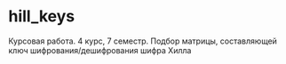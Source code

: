 # hill_keys
 Курсовая работа. 4 курс, 7 семестр. Подбор матрицы, составляющей ключ шифрования/дешифрования шифра Хилла
